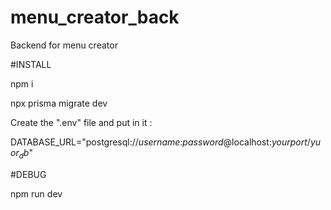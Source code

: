 # menu_creator_back
Backend for menu creator

#INSTALL

npm i

npx prisma migrate dev

Сreate the ".env" file and put in it :

DATABASE_URL="postgresql://$username$:$password$@localhost:$yourport$/$yuor_db$"

#DEBUG

npm run dev
